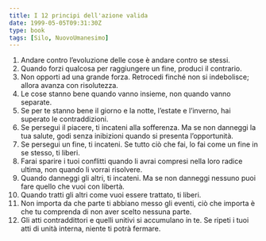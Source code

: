 ```yaml
---
title: I 12 principi dell'azione valida
date: 1999-05-05T09:31:30Z
type: book
tags: [Silo, NuovoUmanesimo]
---
```

1.  Andare contro l’evoluzione delle cose è andare contro se stessi.
2.  Quando forzi qualcosa per raggiungere un fine, produci il contrario.
3.  Non opporti ad una grande forza. Retrocedi finché non si indebolisce; allora avanza con risolutezza.
4.  Le cose stanno bene quando vanno insieme, non quando vanno separate.
5.  Se per te stanno bene il giorno e la notte, l’estate e l’inverno, hai superato le contraddizioni.
6.  Se persegui il piacere, ti incateni alla sofferenza. Ma se non danneggi la tua salute, godi senza inibizioni quando si presenta l’opportunità.
7.  Se persegui un fine, ti incateni. Se tutto ciò che fai, lo fai come un fine in se stesso, ti liberi.
8.  Farai sparire i tuoi conflitti quando li avrai compresi nella loro radice ultima, non quando li vorrai risolvere.
9.  Quando danneggi gli altri, ti incateni. Ma se non danneggi nessuno puoi fare quello che vuoi con libertà.
10. Quando tratti gli altri come vuoi essere trattato, ti liberi.
11. Non importa da che parte ti abbiano messo gli eventi, ciò che importa è che tu comprenda di non aver scelto nessuna parte.
12. Gli atti contraddittori e quelli unitivi si accumulano in te. Se ripeti i tuoi atti di unità interna, niente ti potrà fermare.
